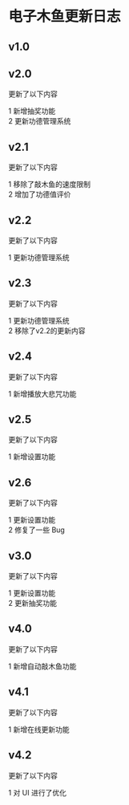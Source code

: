 # 电子木鱼更新日志

## v1.0

## v2.0
更新了以下内容

1 新增抽奖功能    
2 更新功德管理系统

## v2.1
更新了以下内容

1 移除了敲木鱼的速度限制  
2 增加了功德值评价  

## v2.2
更新了以下内容

1 更新功德管理系统  

## v2.3
更新了以下内容
 
1 更新功德管理系统  
2 移除了v2.2的更新内容  

## v2.4
更新了以下内容  

1 新增播放大悲咒功能   

## v2.5
更新了以下内容

1 新增设置功能

## v2.6
更新了以下内容

1 更新设置功能    
2 修复了一些 Bug

## v3.0
更新了以下内容

1 更新设置功能    
2 更新抽奖功能  

## v4.0
更新了以下内容

1 新增自动敲木鱼功能  

## v4.1
更新了以下内容

1 新增在线更新功能

## v4.2
更新了以下内容

1 对 UI 进行了优化